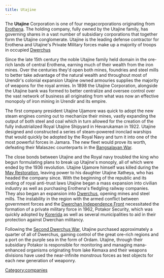 ```yaml
---
title: Utajine
---
```

The **Utajine** Corporation is one of four megacorporations originating
from [Erothena](Erothena "wikilink"). The holding company, fully owned
by the Utajine family, has governing shares in a vast number of
subsidiary corporations that together form the Utajine conglomerate.
Utajine is the leading defense contractor for Erothena and Utajine's
Private Military forces make up a majority of troops in occupied
[Dwerchus](Dwerchus "wikilink")

Since the late 15th century the noble Utajine family held domain in the
ore-rich lands of central Erothena, earning much of their wealth from
the iron mines. Over the centuries they'd open both mines, foundries and
steel mills to better take advantage of the natural wealth and
throughout most of Urendir's colonial expansion Utajine owned armouries
supplies the majority of weapons for the royal armies. In 1898 the
Utajine Corporation, alongside the Utajine bank was formed to better
centralize and oversee control over the vast network of business all
originating from what was now an effective monopoly of iron mining in
Urendir and its empire.

The first company president Utajine Ujamore was quick to adopt the new
steam engines coming out to mechanize their mines, vastly expanding the
output of both steel and coal which in turn allowed for the creation of
the fully industrialized Royal Utajine Shipyard in Hevarukaman in 1922.
Utajine designed and constructed a series of steam-powered ironclad
warships that would quickly be adopted by the Royal Navy and turn it
into one of the most powerful forces in Jamara. The new fleet would
prove its worth, defeating their Malaszec counterparts in the
[Bangsalayan War](Bangsalayan_War "wikilink").

The close bonds between Utajine and the Royal navy troubled the king who
begun formulating plans to break up Utajine's monoply, all of which were
ended by the 1936 revolution. Utajine Ujamore himself was killed during
the [May Restoration](May_Restoration "wikilink"), leaving power to his
daughter Utajine Xatheya, who has headed the company since. With the
beginning of the republic and its ending of royal anti-trust laws
Utajine began a mass expansion into civilian industry as well as
purchasing Erothena's fledgling railway companies. They also began an
expansion into [Dwerchus](Dwerchus "wikilink"), opening mines and steel
mills. The instability in the region with the armed conflict between
government forces and the [Dwerchan Independence
Front](Dwerchan_Independence_Front "wikilink") necessitated the
formation of a private military force in 1962, Potakor Security, which
was quickly adopted by [Korerida](Korerida "wikilink") as well as
several municipalities to aid in their protection against Dwerchan
militancy.

Following the [Second Dwerchus War](Second_Dwerchus_War "wikilink"),
Utajine purchased approximately a quarter of all of Dwerchus, gaining
control of the great ore-rich regions and a port on the purple sea in
the form of Ordam. Utajine, through their subsidiary Potakor is
responsible for monitoring and managing mana-enhanced organisms
originating from lake Kemaxa and their weapons divisions have used the
near-infinite monstrous forces as test objects for each new generation
of weaponry.

[Category:companies](Category:companies "wikilink")